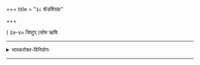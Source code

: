 +++
title = "३८ षोडशिग्रहः"

+++

( ३७-४० त्रिष्टुप् )सोम ऋषिः

_______
<details><summary>भास्करोक्त-विनियोगः</summary>

1षोडशिनं गृह्नाति - आतिष्ठेत्यनुष्टुभा ॥ 
</details>

<div class="js_include" url="/vedAH_Rk/shAkalam/saMhitA/vishvAsa-prastutiH/01/084/03_A_tiShTha.md"  newLevelForH1="5" includeTitle="plain" title="विश्वास-प्रस्तुतिः"> </div>  


<div class="js_include" url="/vedAH_Rk/shAkalam/saMhitA/sarvASh_TIkAH/01/084/03_A_tiShTha.md"  newLevelForH1="5" includeTitle="false"> </div>  

_______
<div class="js_include" url="/vedAH_yajuH/taittirIyam/saMhitA/yajuH/sarva-prastutiH/1/4_somAbhiShavAdi/38_ShoDashigrahaH/upayAma-gRhItaH.md"  newLevelForH1="5" includeTitle="false"> </div>  

